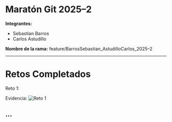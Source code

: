 # Maratón Git 2025–2

**Integrantes:**
- Sebastian Barros
- Carlos Astudillo

**Nombre de la rama:** feature/BarrosSebastian_AstudilloCarlos_2025–2

---

# Retos Completados

Reto 1:

Evidencia: ![Reto 1](images/image.png)

...
---

